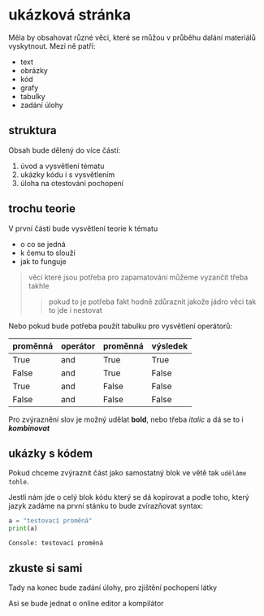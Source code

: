 
# ukázková stránka

Měla by obsahovat různé věci, které se můžou v průběhu dalání materiálů vyskytnout.
Mezi ně patří:
- text
- obrázky
- kód
- grafy
- tabulky
- zadání úlohy

## struktura

Obsah bude dělený do více částí:
1. úvod a vysvětlení tématu
2. ukázky kódu i s vysvětlením
3. úloha na otestování pochopení

## trochu teorie

V první části bude vysvětlení teorie k tématu
- o co se jedná
- k čemu to slouží
- jak to funguje

> věci které jsou potřeba pro zapamatování můžeme vyzančit třeba takhle
>
>> pokud to je potřeba fakt hodně zdůraznit jakože jádro věci tak to jde i nestovat

Nebo pokud bude potřeba použít tabulku pro vysvětlení operátorů:

|proměnná|operátor|proměnná|výsledek|
|---|---|---|---|
|True|and|True|True|
|False|and|True|False|
|True|and|False|False|
|False|and|False|False|

Pro zvýraznění slov je možný udělat **bold**, nebo třeba *italic* a dá se to i ***kombinovat***

## ukázky s kódem

Pokud chceme zvýraznit část jako samostatný blok ve větě tak `uděláme tohle`.

Jestli nám jde o celý blok kódu který se dá kopírovat a podle toho, který jazyk zadáme na první stánku to bude zvírazňovat syntax:
```python
a = "testovací proměná"
print(a)
```
```výsledek
Console: testovací proměná
```

## zkuste si sami

Tady na konec bude zadání úlohy, pro zjištění pochopení látky

Asi se bude jednat o online editor a kompilátor
